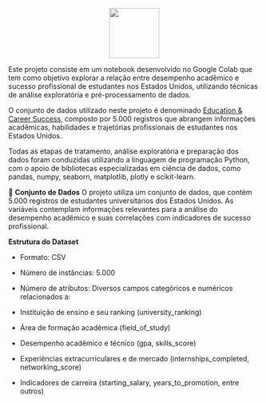 <p align="center">
  <img src="https://reari.uff.br/wp-content/uploads/sites/171/2023/09/pucrio.png" width="100" height="100"/>
</p>

Este projeto consiste em um notebook desenvolvido no Google Colab que tem como objetivo explorar a relação entre desempenho acadêmico e sucesso profissional de estudantes nos Estados Unidos, utilizando técnicas de análise exploratória e pré-processamento de dados.

O conjunto de dados utilizado neste projeto é denominado [Education & Career Success](https://www.kaggle.com/datasets/adilshamim8/education-and-career-success), composto por 5.000 registros que abrangem informações acadêmicas, habilidades e trajetórias profissionais de estudantes nos Estados Unidos.

Todas as etapas de tratamento, análise exploratória e preparação dos dados foram conduzidas utilizando a linguagem de programação Python, com o apoio de bibliotecas especializadas em ciência de dados, como pandas, numpy, seaborn, matplotlib, plotly e scikit-learn.


📁 **Conjunto de Dados**
O projeto utiliza um conjunto de dados, que contém 5.000 registros de estudantes universitários dos Estados Unidos. As variáveis contemplam informações relevantes para a análise do desempenho acadêmico e suas correlações com indicadores de sucesso profissional.

**Estrutura do Dataset**

- Formato: CSV

- Número de instâncias: 5.000

- Número de atributos: Diversos campos categóricos e numéricos relacionados a:

- Instituição de ensino e seu ranking (university_ranking)

- Área de formação acadêmica (field_of_study)

- Desempenho acadêmico e técnico (gpa, skills_score)

- Experiências extracurriculares e de mercado (internships_completed, networking_score)

- Indicadores de carreira (starting_salary, years_to_promotion, entre outros)
